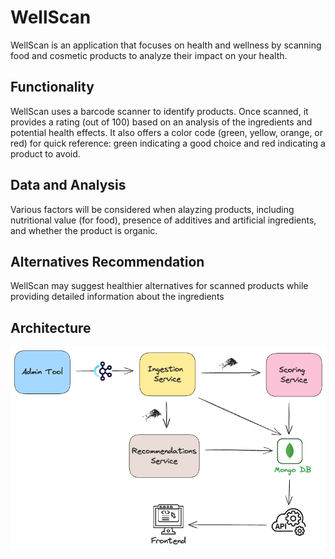 # WellScan
WellScan is an application that focuses on health and wellness by scanning food and cosmetic products to analyze their impact on your health. 

## Functionality
WellScan uses a barcode scanner to identify products. Once scanned, it provides a rating (out of 100) based on an analysis of the ingredients and potential health effects. It also offers a color code (green, yellow, orange, or red) for quick reference: green indicating a good choice and red indicating a product to avoid. 

## Data and Analysis
Various factors will be considered when alayzing products, including nutritional value (for food), presence of additives and artificial ingredients, and whether the product is organic. 

## Alternatives Recommendation
WellScan may suggest healthier alternatives for scanned products while providing detailed information about the ingredients

## Architecture
<img src="https://github.com/kgujral2612/wellscan/blob/main/wellscan.png" width="700">
